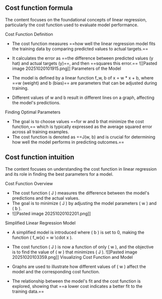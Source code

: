 
## Cost function formula

The content focuses on the foundational concepts of linear regression, particularly the cost function used to evaluate model performance.

Cost Function Definition

- The cost function measures ==how well the linear regression model fits the training data by comparing predicted values to actual targets.==
- It calculates the error as ==the difference between predicted values (y hat) and actual targets (y)==, and then ==squares this error.==
![[Pasted image 20251020101915.png]]
Parameters of the Model

- The model is defined by a linear function f_w, b of x = w * x + b, where ==w (weight) and b (bias)== are parameters that can be adjusted during training.
- Different values of w and b result in different lines on a graph, affecting the model's predictions.

Finding Optimal Parameters

- The goal is to choose values ==for w and b that minimize the cost function,== which is typically expressed as the average squared error across all training examples.
- The cost function is denoted as ==J(w, b) and is crucial for determining how well the model performs in predicting outcomes.==



## Cost function intuition

The content focuses on understanding the cost function in linear regression and its role in finding the best parameters for a model.

Cost Function Overview
- The cost function ( J ) measures the difference between the model's predictions and the actual values.
- The goal is to minimize ( J ) by adjusting the model parameters ( w ) and ( b ).
- ![[Pasted image 20251020102201.png]]

Simplified Linear Regression Model

- A simplified model is introduced where ( b ) is set to 0, making the function ( f_w(x) = w \cdot x ).
- The cost function ( J ) is now a function of only ( w ), and the objective is to find the value of ( w ) that minimizes ( J ).
![[Pasted image 20251020103359.png]]
Visualizing Cost Function and Model

- Graphs are used to illustrate how different values of ( w ) affect the model and the corresponding cost function.
- The relationship between the model's fit and the cost function is explored, showing that ==a lower cost indicates a better fit to the training data.==


